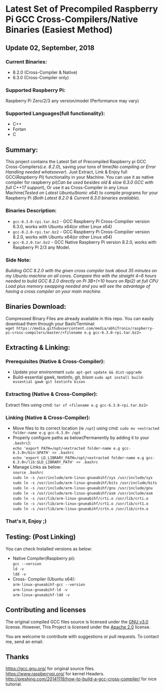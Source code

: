 # Latest Set of Precompiled Raspberry Pi GCC Cross-Compilers/Native Binaries (Easiest Method)
## Update 02, September, 2018

### Current Binaries: 
- 8.2.0 (Cross-Compiler & Native)
- 6.3.0 (Cross-Compiler only)

### Supported Raspberry Pi:
Raspberry Pi Zero/2/3 any version/model (Performance may vary)

### Supported Languages(full functionality):
- C++
- Fortan
- C

## Summary:
This project contains the Latest Set of Precompiled Raspberry pi GCC Cross-Compilers(*i.e. 8.2.0*), saving your tons of time(*No compiling or Error Handling needed whatsoever*). Just Extract, Link & Enjoy full GCC(*Raspberry Pi*) functionality in your Machine. You can use it as native compiler for raspberry pi(*Can be used besides old & slow 6.3.0 GCC with full C++17 support*), Or use it as Cross-Compiler in any Linux Machine(*Tested on Latest Ubuntu/bionic x64*) to compile programs for your Raspberry Pi (*Both Latest 8.2.0 & Current 6.3.0 binaries available*).

### Binaries Description:
- `gcc-6.3.0-rpi.tar.bz2` - GCC Raspberry Pi Cross-Compilier version 6.3.0, works with Ubuntu x64(or other Linux x64)
- `gcc-8.2.0-rpi.tar.bz2` - GCC Raspberry Pi Cross-Compilier version 8.2.0, works with Ubuntu x64(or other Linux x64)
- `gcc-8.2.0.tar.bz2` - GCC Native Raspberry Pi version 8.2.0, works with Raspberry Pi 2/3 any Model.

### Side Note: 
*Building GCC 8.2.0 with the given cross compiler took about 35 minutes on my Ubuntu machine on all cores. Compare this with the straight 4~6 hours needed to build GCC 8.2.0 directly on Pi 3B+(+10 hours on Rpi2) at full CPU Load plus memory swapping needed and you will see the advantage of having a cross compiler on your main machine.*

## Binaries Download:
Compressed Binary Files are already available in this repo.
You can easily download them through your Bash/Terminal:<br>
`wget https://media.githubusercontent.com/media/abhiTronix/raspberry-pi-cross-compilers/master/<filename e.g gcc-6.3.0-rpi.tar.bz2>`

## Extracting & Linking:
### Prerequisites (Native & Cross-Compiler):
- Update your environment `sudo apt-get update && dist-upgrade`
- Build-essential gawk, textinfo, git, bison `sudo apt install build-essential gawk git textinfo bison`

### Extracting  (Native & Cross-Compiler):
Extract files using cmd: `tar xf <filename e.g gcc-6.3.0-rpi.tar.bz2>`

### Linking  (Native & Cross-Compiler):
- Move files to its correct location (ie `/opt`) using cmd: `sudo mv <extracted folder-name e.g gcc-6.3.0> /opt`
- Properly configure paths as below(Permanently by adding it to your `.bashrc`):<br>
`echo 'export PATH=/opt/<extracted folder-name e.g gcc-6.3.0>/bin:$PATH' >> .bashrc`<br>
`echo 'export LD_LIBRARY_PATH=/opt/<extracted folder-name e.g gcc-6.3.0>/lib:$LD_LIBRARY_PATH' >> .bashrc`<br>
 - Manage Links as below:<br>
 `source .bashrc` <br>
 `sudo ln -s /usr/include/arm-linux-gnueabihf/sys /usr/include/sys` <br>
 `sudo ln -s /usr/include/arm-linux-gnueabihf/bits /usr/include/bits` <br>
 `sudo ln -s /usr/include/arm-linux-gnueabihf/gnu /usr/include/gnu` <br>
 `sudo ln -s /usr/include/arm-linux-gnueabihf/asm /usr/include/asm` <br>
 `sudo ln -s /usr/lib/arm-linux-gnueabihf/crti.o /usr/lib/crti.o` <br>
 `sudo ln -s /usr/lib/arm-linux-gnueabihf/crt1.o /usr/lib/crt1.o` <br>
 `sudo ln -s /usr/lib/arm-linux-gnueabihf/crtn.o /usr/lib/crtn.o` <br>
 ### That's it, Enjoy ;)
 
 ## Testing: (Post Linking)
 You can check Installed versions as below:
 - Native Compiler(Raspberry pi):<br>
 `gcc --version`<br>
 `ld -v`<br>
 `ldd -v`<br>
 - Cross- Compiler (Ubuntu x64):<br>
 `arm-linux-gnueabihf-gcc --version`<br>
 `arm-linux-gnueabihf-ld -v`<br>
 `arm-linux-gnueabihf-ldd -v`<br>
 
 
## Contributing and licenses
The original compiled GCC files source is licensed under the [GNU v3.0](https://www.gnu.org/licenses/gpl-3.0.en.html) license. However, This Project is licensed under the [Apache 2.0](https://github.com/abhiTronix/raspberry-pi-cross-compilers/blob/master/LICENSE) license.

You are welcome to contribute with suggestions or pull requests. To contact me, send an email.
 
## Thanks
https://gcc.gnu.org/ for original source files. <br>
https://www.raspberrypi.org/ for kernel Headers. <br>
http://preshing.com/20141119/how-to-build-a-gcc-cross-compiler/ for nice tuitorial. <br>



